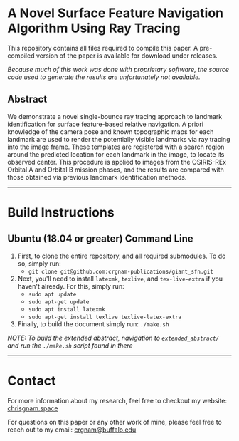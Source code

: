 # A Novel Surface Feature Navigation Algorithm Using Ray Tracing
This repository contains all files required to compile this paper.  A pre-compiled version of the paper is available for download under releases.

*Because much of this work was done with proprietary software, the source code used to generate the results are unfortunately not available.*

## Abstract
We demonstrate a novel single-bounce ray tracing approach to landmark identification for surface feature-based relative navigation.  A priori knowledge of the camera pose and known topographic maps for each landmark are used to render the potentially visible landmarks via ray tracing into the image frame.  These templates are registered with a search region around the predicted location for each landmark in the image, to locate its observed center.  This procedure is applied to images from the OSIRIS-REx Orbital A and Orbital B mission phases, and the results are compared with those obtained via previous landmark identification methods.


***
# Build Instructions
## Ubuntu (18.04 or greater) Command Line
1. First, to clone the entire repository, and all required submodules.  To do so, simply run:
    - `git clone git@github.com:crgnam-publications/giant_sfn.git`
2. Next, you'll need to install `latexmk`, `texlive`, and `tex-live-extra` if you haven't already.  For this, simply run: 
    - `sudo apt update`
    - `sudo apt-get update`
    - `sudo apt install latexmk`
    - `sudo apt-get install texlive texlive-latex-extra`
3. Finally, to build the document simply run: `./make.sh`

*NOTE: To build the extended abstract, navigation to `extended_abstract/` and run the `./make.sh` script found in there*

***
# Contact
For more information about my research, feel free to checkout my website: [chrisgnam.space](https://www.chrisgnam.space)

For questions on this paper or any other work of mine, please feel free to reach out to my email: [crgnam@buffalo.edu](mailto:crgnam@buffalo.edu)
